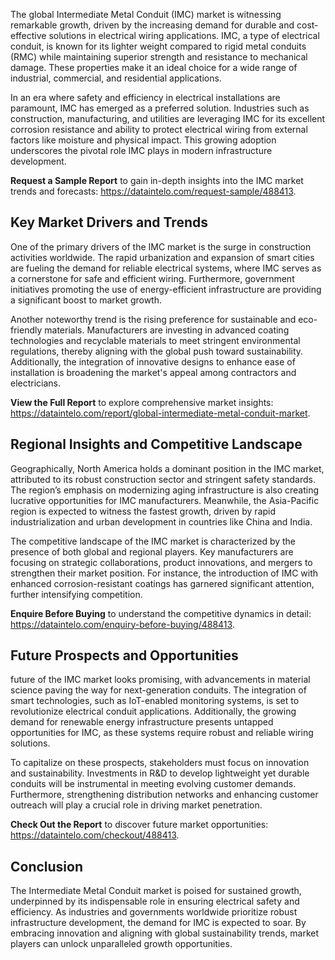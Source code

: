 The global Intermediate Metal Conduit (IMC) market is witnessing remarkable growth, driven by the increasing demand for durable and cost-effective solutions in electrical wiring applications. IMC, a type of electrical conduit, is known for its lighter weight compared to rigid metal conduits (RMC) while maintaining superior strength and resistance to mechanical damage. These properties make it an ideal choice for a wide range of industrial, commercial, and residential applications.

In an era where safety and efficiency in electrical installations are paramount, IMC has emerged as a preferred solution. Industries such as construction, manufacturing, and utilities are leveraging IMC for its excellent corrosion resistance and ability to protect electrical wiring from external factors like moisture and physical impact. This growing adoption underscores the pivotal role IMC plays in modern infrastructure development.

**Request a Sample Report** to gain in-depth insights into the IMC market trends and forecasts: https://dataintelo.com/request-sample/488413.

## Key Market Drivers and Trends

One of the primary drivers of the IMC market is the surge in construction activities worldwide. The rapid urbanization and expansion of smart cities are fueling the demand for reliable electrical systems, where IMC serves as a cornerstone for safe and efficient wiring. Furthermore, government initiatives promoting the use of energy-efficient infrastructure are providing a significant boost to market growth.

Another noteworthy trend is the rising preference for sustainable and eco-friendly materials. Manufacturers are investing in advanced coating technologies and recyclable materials to meet stringent environmental regulations, thereby aligning with the global push toward sustainability. Additionally, the integration of innovative designs to enhance ease of installation is broadening the market's appeal among contractors and electricians.

**View the Full Report** to explore comprehensive market insights: https://dataintelo.com/report/global-intermediate-metal-conduit-market.

## Regional Insights and Competitive Landscape

Geographically, North America holds a dominant position in the IMC market, attributed to its robust construction sector and stringent safety standards. The region’s emphasis on modernizing aging infrastructure is also creating lucrative opportunities for IMC manufacturers. Meanwhile, the Asia-Pacific region is expected to witness the fastest growth, driven by rapid industrialization and urban development in countries like China and India.

The competitive landscape of the IMC market is characterized by the presence of both global and regional players. Key manufacturers are focusing on strategic collaborations, product innovations, and mergers to strengthen their market position. For instance, the introduction of IMC with enhanced corrosion-resistant coatings has garnered significant attention, further intensifying competition.

**Enquire Before Buying** to understand the competitive dynamics in detail: https://dataintelo.com/enquiry-before-buying/488413.

## Future Prospects and Opportunities

future of the IMC market looks promising, with advancements in material science paving the way for next-generation conduits. The integration of smart technologies, such as IoT-enabled monitoring systems, is set to revolutionize electrical conduit applications. Additionally, the growing demand for renewable energy infrastructure presents untapped opportunities for IMC, as these systems require robust and reliable wiring solutions.

To capitalize on these prospects, stakeholders must focus on innovation and sustainability. Investments in R&D to develop lightweight yet durable conduits will be instrumental in meeting evolving customer demands. Furthermore, strengthening distribution networks and enhancing customer outreach will play a crucial role in driving market penetration.

**Check Out the Report** to discover future market opportunities: https://dataintelo.com/checkout/488413.

## Conclusion

The Intermediate Metal Conduit market is poised for sustained growth, underpinned by its indispensable role in ensuring electrical safety and efficiency. As industries and governments worldwide prioritize robust infrastructure development, the demand for IMC is expected to soar. By embracing innovation and aligning with global sustainability trends, market players can unlock unparalleled growth opportunities.
